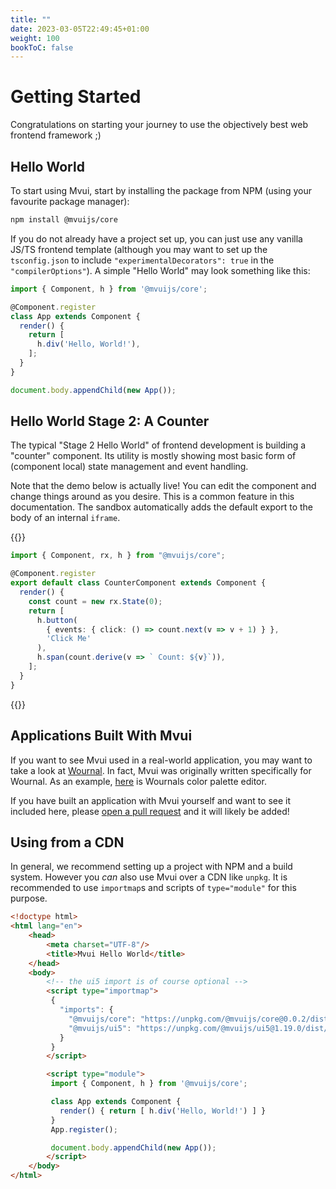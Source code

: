 ```yaml
---
title: ""
date: 2023-03-05T22:49:45+01:00
weight: 100
bookToC: false
---
```


# Getting Started

Congratulations on starting your journey to use the objectively best web frontend
framework ;)

## Hello World

To start using Mvui, start by installing the package from NPM (using your favourite
package manager):

```bash
npm install @mvuijs/core
```

If you do not already have a project set up, you can just use any vanilla JS/TS frontend
template (although you may want to set up the `tsconfig.json` to include
`"experimentalDecorators": true` in the `"compilerOptions"`). A simple "Hello World" may
look something like this:


```typescript
import { Component, h } from '@mvuijs/core';

@Component.register
class App extends Component {
  render() {
    return [
      h.div('Hello, World!'),
    ];
  }
}

document.body.appendChild(new App());
```

## Hello World Stage 2: A Counter

The typical "Stage 2 Hello World" of frontend development is building a "counter"
component. Its utility is mostly showing most basic form of (component local) state
management and event handling.

Note that the demo below is actually live! You can edit the component and change things
around as you desire. This is a common feature in this documentation. The sandbox
automatically adds the default export to the body of an internal `iframe`.

{{<codeview>}}
```typescript
import { Component, rx, h } from "@mvuijs/core";

@Component.register
export default class CounterComponent extends Component {
  render() {
    const count = new rx.State(0);
    return [
      h.button(
        { events: { click: () => count.next(v => v + 1) } },
        'Click Me'
      ),
      h.span(count.derive(v => ` Count: ${v}`)),
    ];
  }
}
```
{{</codeview>}}

## Applications Built With Mvui

If you want to see Mvui used in a real-world application, you may want to take a look at
[Wournal](https://github.com/dominiksta/wournal/). In fact, Mvui was originally written
specifically for Wournal. As an example,
[here](https://github.com/dominiksta/wournal/blob/12817c9bdab84dd5a89e7cb7abf85f8c7fb38c69/src/renderer/app/color-palette-editor.ts)
is Wournals color palette editor.

If you have built an application with Mvui yourself and want to see it included here,
please [open a pull request](https://github.com/dominiksta/wournal/pulls) and it will
likely be added!

## Using from a CDN

In general, we recommend setting up a project with NPM and a build system. However you
*can* also use Mvui over a CDN like `unpkg`. It is recommended to use `importmap`s and
scripts of `type="module"` for this purpose.

```html
<!doctype html>
<html lang="en">
    <head>
        <meta charset="UTF-8"/>
        <title>Mvui Hello World</title>
    </head>
    <body>
        <!-- the ui5 import is of course optional -->
        <script type="importmap">
         {
           "imports": {
             "@mvuijs/core": "https://unpkg.com/@mvuijs/core@0.0.2/dist/min/mvui-core.js",
             "@mvuijs/ui5": "https://unpkg.com/@mvuijs/ui5@1.19.0/dist/min/mvui-ui5.js"
           }
         }
        </script>

        <script type="module">
         import { Component, h } from '@mvuijs/core';

         class App extends Component {
           render() { return [ h.div('Hello, World!') ] }
         }
         App.register();

         document.body.appendChild(new App());
        </script>
    </body>
</html>
```
